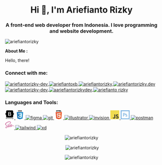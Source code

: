<h1 align="center">Hi 👋, I'm Ariefianto Rizky</h1>
<h3 align="center">A front-end web developer from Indonesia. I love programming and website development.</h3>

<p align="left"> <img src="https://komarev.com/ghpvc/?username=ariefiantorizky&label=Profile%20views&color=009dff&style=flat-square" alt="ariefiantorizky" /> </p>

**About Me :**

<p>Hello, there!</p>

<h3 align="left">Connect with me:</h3>
<p align="left">
  <a href="https://codepen.io/ariefiantorizky-dev" target="blank">
    <img align="center" src="https://raw.githubusercontent.com/rahuldkjain/github-profile-readme-generator/master/src/images/icons/Social/codepen.svg"       alt="ariefiantorizky-dev" height="30" width="40" />
  </a>
  <a href="https://twitter.com/ariefiantoxb" target="blank">
    <img align="center" src="https://raw.githubusercontent.com/rahuldkjain/github-profile-readme-generator/master/src/images/icons/Social/twitter.svg"       alt="ariefiantoxb" height="30" width="40" />
  </a>
  <a href="https://linkedin.com/in/ariefiantorizky" target="blank">
    <img align="center" src="https://raw.githubusercontent.com/rahuldkjain/github-profile-readme-generator/master/src/images/icons/Social/linked-in-alt.svg" alt="ariefiantorizky" height="30" width="40" />
  </a>
  <a href="https://instagram.com/ariefiantorizky.dev" target="blank">
    <img align="center" src="https://raw.githubusercontent.com/rahuldkjain/github-profile-readme-generator/master/src/images/icons/Social/instagram.svg"     alt="ariefiantorizky.dev" height="30" width="40" />
  </a>
  <a href="https://dribbble.com/ariefiantorizky-dev" target="blank">
    <img align="center" src="https://raw.githubusercontent.com/rahuldkjain/github-profile-readme-generator/master/src/images/icons/Social/dribbble.svg"       alt="ariefiantorizky-dev" height="30" width="40" />
  </a>
  <a href="https://www.behance.net/aariefiantorizkydev" target="blank">
    <img align="center" src="https://raw.githubusercontent.com/rahuldkjain/github-profile-readme-generator/master/src/images/icons/Social/behance.svg"       alt="aariefiantorizkydev" height="30" width="40" />
  </a>
  <a href="https://www.youtube.com/c/ariefianto rizky" target="blank">
    <img align="center" src="https://raw.githubusercontent.com/rahuldkjain/github-profile-readme-generator/master/src/images/icons/Social/youtube.svg"       alt="ariefianto rizky" height="30" width="40" />
  </a>
</p>

<h3 align="left">Languages and Tools:</h3>
<p align="left">
  <a href="https://getbootstrap.com" target="_blank"> 
    <img src="https://raw.githubusercontent.com/devicons/devicon/master/icons/bootstrap/bootstrap-plain-wordmark.svg" alt="bootstrap" width="30" height="30"/> 
  </a> 
  <a href="https://www.w3schools.com/css/" target="_blank"> 
    <img src="https://raw.githubusercontent.com/devicons/devicon/master/icons/css3/css3-original-wordmark.svg" alt="css3" width="30" height="30"/> 
  </a> 
  <a href="https://www.figma.com/" target="_blank"> 
    <img src="https://www.vectorlogo.zone/logos/figma/figma-icon.svg" alt="figma" width="30" height="30"/> 
  </a> 
  <a href="https://git-scm.com/" target="_blank"> 
    <img src="https://www.vectorlogo.zone/logos/git-scm/git-scm-icon.svg" alt="git" width="30" height="30"/> 
  </a> 
  <a href="https://www.w3.org/html/" target="_blank"> 
    <img src="https://raw.githubusercontent.com/devicons/devicon/master/icons/html5/html5-original-wordmark.svg" alt="html5" width="30" height="30"/>       </a> 
  <a href="https://www.adobe.com/in/products/illustrator.html" target="_blank"> 
    <img src="https://www.vectorlogo.zone/logos/adobe_illustrator/adobe_illustrator-icon.svg" alt="illustrator" width="30" height="30"/> 
  </a>
  <a href="https://www.invisionapp.com/" target="_blank"> 
    <img src="https://www.vectorlogo.zone/logos/invisionapp/invisionapp-icon.svg" alt="invision" width="30" height="30"/> 
  </a> 
  <a href="https://developer.mozilla.org/en-US/docs/Web/JavaScript" target="_blank"> 
    <img src="https://raw.githubusercontent.com/devicons/devicon/master/icons/javascript/javascript-original.svg" alt="javascript" width="30" height="30"/> 
  </a> 
  <a href="https://www.photoshop.com/en" target="_blank"> 
    <img src="https://raw.githubusercontent.com/devicons/devicon/master/icons/photoshop/photoshop-line.svg" alt="photoshop" width="30" height="30"/> 
  </a> 
  <a href="https://postman.com" target="_blank"> 
    <img src="https://www.vectorlogo.zone/logos/getpostman/getpostman-icon.svg" alt="postman" width="30" height="30"/> 
  </a> 
  <a href="https://sass-lang.com" target="_blank"> 
    <img src="https://raw.githubusercontent.com/devicons/devicon/master/icons/sass/sass-original.svg" alt="sass" width="30" height="30"/> 
  </a> 
  <a href="https://tailwindcss.com/" target="_blank"> 
    <img src="https://www.vectorlogo.zone/logos/tailwindcss/tailwindcss-icon.svg" alt="tailwind" width="30" height="30"/> 
  </a> 
  <a href="https://www.adobe.com/products/xd.html" target="_blank"> 
    <img src="https://cdn.worldvectorlogo.com/logos/adobe-xd.svg" alt="xd" width="30" height="30"/> 
  </a> 
</p>

<div align="center" width="100%">
  <p><img align="center" src="https://github-readme-stats.vercel.app/api/top-langs?username=ariefiantorizky&show_icons=true&theme=onedark&title_color=ffffff&text_color=ffffff&locale=id&layout=compact" alt="ariefiantorizky" /></p>
  
  <p>&nbsp;<img align="center" src="https://github-readme-stats.vercel.app/api?username=ariefiantorizky&show_icons=true&theme=onedark&title_color=ffffff&text_color=00ffbf&cache_seconds=1000&locale=id" alt="ariefiantorizky" /></p>

  <p><img align="center" src="https://github-readme-streak-stats.herokuapp.com/?user=ariefiantorizky&theme=dark" alt="ariefiantorizky" /></p>
</div>
